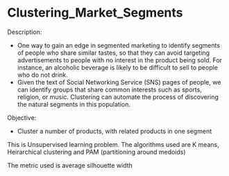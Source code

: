 # Clustering_Market_Segments

Description:
- One way to gain an edge in segmented marketing to identify segments of people who share similar tastes, so that they can avoid targeting advertisements to people with no interest in the product being sold. For instance, an alcoholic beverage is likely to be difficult to sell to people who do not drink.
- Given the text of Social Networking Service (SNS) pages of people, we can identify groups that share common interests such as sports, religion, or music. Clustering can automate the process of discovering the natural segments in this population.

Objective:
- Cluster a number of products, with related products in one segment          

This is Unsupervised learning problem. 
The algorithms used are K means, Heirarchical clustering and PAM (partitioning around medoids)

The metric used is average silhouette width
